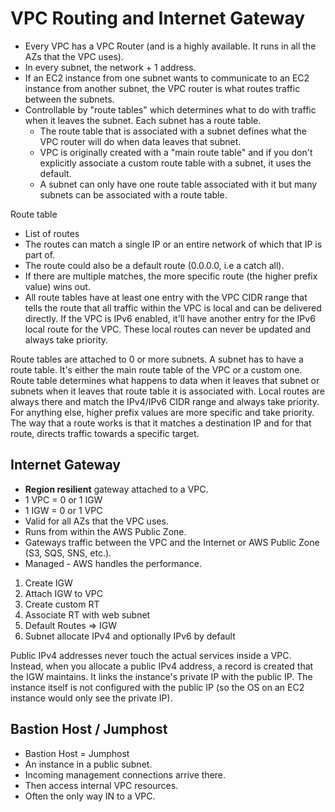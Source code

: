 # VPC Routing and Internet Gateway

- Every VPC has a VPC Router (and is a highly available. It runs in all the AZs that the VPC uses).
- In every subnet, the network + 1 address.
- If an EC2 instance from one subnet wants to communicate to an EC2 instance from another subnet, the VPC router is what routes traffic between the subnets.
- Controllable by "route tables" which determines what to do with traffic when it leaves the subnet. Each subnet has a route table.
  - The route table that is associated with a subnet defines what the VPC router will do when data leaves that subnet.
  - VPC is originally created with a "main route table" and if you don't explicitly associate a custom route table with a subnet, it uses the default.
  - A subnet can only have one route table associated with it but many subnets can be associated with a route table.

Route table
 - List of routes
 - The routes can match a single IP or an entire network of which that IP is part of.
 - The route could also be a default route (0.0.0.0, i.e a catch all).
 - If there are multiple matches, the more specific route (the higher prefix value) wins out.
 - All route tables have at least one entry with the VPC CIDR range that tells the route that all traffic within the VPC is local and can be delivered directly. If the VPC is IPv6 enabled, it'll have another entry for the IPv6 local route for the VPC. These local routes can never be updated and always take priority.

Route tables are attached to 0 or more subnets.
A subnet has to have a route table.
It's either the main route table of the VPC or a custom one.
Route table determines what happens to data when it leaves that subnet or subnets when it leaves that route table it is associated with.
Local routes are always there and match the IPv4/IPv6 CIDR range and always take priority.
For anything else, higher prefix values are more specific and take priority.
The way that a route works is that it matches a destination IP and for that route, directs traffic towards a specific target.

## Internet Gateway

- **Region resilient** gateway attached to a VPC.
- 1 VPC = 0 or 1 IGW
- 1 IGW = 0 or 1 VPC
- Valid for all AZs that the VPC uses.
- Runs from within the AWS Public Zone.
- Gateways traffic between the VPC and the Internet or AWS Public Zone (S3, SQS, SNS, etc.).
- Managed - AWS handles the performance.

1. Create IGW
2. Attach IGW to VPC
3. Create custom RT
4. Associate RT with web subnet
5. Default Routes => IGW
6. Subnet allocate IPv4 and optionally IPv6 by default

Public IPv4 addresses never touch the actual services inside a VPC. Instead, when you allocate a public IPv4 address, a record is created that the IGW maintains. It links the instance's private IP with the public IP. The instance itself is not configured with the public IP (so the OS on an EC2 instance would only see the private IP).

## Bastion Host / Jumphost

- Bastion Host = Jumphost
- An instance in a public subnet.
- Incoming management connections arrive there.
- Then access internal VPC resources.
- Often the only way IN to a VPC.

